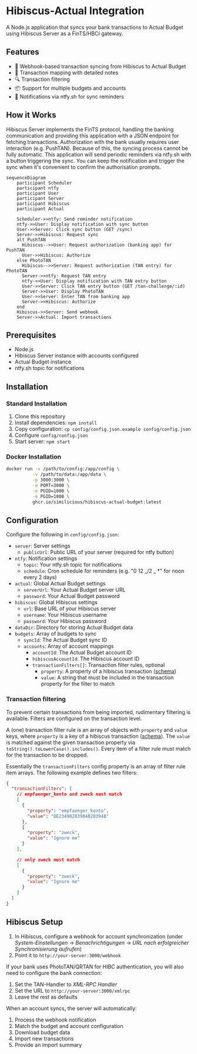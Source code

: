 # Hibiscus-Actual Integration

A Node.js application that syncs your bank transactions to Actual Budget using Hibiscus Server as a FinTS/HBCI gateway.

## Features

- 🔄 Webhook-based transaction syncing from Hibiscus to Actual Budget
- 🎯 Transaction mapping with detailed notes
- 🔍 Transaction filtering
- 📦 Support for multiple budgets and accounts
- 📱 Notifications via ntfy.sh for sync reminders

## How it Works

Hibiscus Server implements the FinTS protocol, handling the banking communication and providing this application with a JSON endpoint for fetching transactions. Authorization with the bank usually requires user interaction (e.g. PushTAN). Because of this, the syncing process cannot be fully automatic. This application will send periodic reminders via ntfy.sh with a button triggering the sync. You can keep the notification and trigger the sync when it's convenient to confirm the authorisation prompts.

```mermaid
sequenceDiagram
    participant Scheduler
    participant ntfy
    participant User
    participant Server
    participant Hibiscus
    participant Actual

    Scheduler->>ntfy: Send reminder notification
    ntfy->>User: Display notification with sync button
    User->>Server: Click sync button (GET /sync)
    Server->>Hibiscus: Request sync
    alt PushTAN
      Hibiscus-->>User: Request authorization (banking app) for PushTAN
      User->>Hibiscus: Authorize
    else PhotoTAN
      Hibiscus-->>Server: Request authorization (TAN entry) for PhotoTAN
      Server->>ntfy: Request TAN entry
      ntfy->>User: Display notification with TAN entry button
      User->>Server: Click TAN entry button (GET /tan-challenge/:id)
      Server->>User: Display PhotoTAN
      User->>Server: Enter TAN from banking app
      Server->>Hibiscus: Authorize
    end
    Hibiscus->>Server: Send webhook
    Server->>Actual: Import transactions
```

## Prerequisites

- Node.js
- Hibiscus Server instance with accounts configured
- Actual Budget instance
- ntfy.sh topic for notifications

## Installation

### Standard Installation

1. Clone this repository
2. Install dependencies: `npm install`
3. Copy configuration: `cp config/config.json.example config/config.json`
4. Configure `config/config.json`
5. Start server: `npm start`

### Docker Installation

```bash
docker run -v /path/to/config:/app/config \
          -v /path/to/data:/app/data \
          -p 3000:3000 \
          -e PORT=3000 \
          -e PUID=1000 \
          -e PGID=1000 \
          ghcr.io/similicious/hibiscus-actual-budget:latest
```

## Configuration

Configure the following in `config/config.json`:

- `server`: Server settings
  - `publicUrl`: Public URL of your server (required for ntfy button)
- `ntfy`: Notification settings
  - `topic`: Your ntfy.sh topic for notifications
  - `schedule`: Cron schedule for reminders (e.g. "0 12 _/2 _ \*" for noon every 2 days)
- `actual`: Global Actual Budget settings
  - `serverUrl`: Your Actual Budget server URL
  - `password`: Your Actual Budget password
- `hibiscus`: Global Hibiscus settings
  - `url`: Base URL of your Hibiscus server
  - `username`: Your Hibiscus username
  - `password`: Your Hibiscus password
- `dataDir`: Directory for storing Actual Budget data
- `budgets`: Array of budgets to sync
  - `syncId`: The Actual Budget sync ID
  - `accounts`: Array of account mappings
    - `accountId`: The Actual Budget account ID
    - `hibiscusAccountId`: The Hibiscus account ID
    - `transactionFilters[]`: Transaction filter rules, optional
      - `property`: A property of a hibiscus transaction ([schema](https://github.com/similicious/hibiscus-actual-budget/blob/main/src/model/hibiscus-transaction.ts#L13))
      - `value`: A string that must be included in the transaction property for the filter to match

### Transaction filtering

To prevent certain transactions from being imported, rudimentary filtering is available. Filters are configured on the transaction level.

A (one) transaction filter rule is an array of objects with `property` and `value` keys, where `property` is a key of a hibiscus transaction ([schema](https://github.com/similicious/hibiscus-actual-budget/blob/main/src/model/hibiscus-transaction.ts#L13)). The `value` is matched against the given transaction property via `toString().toLowerCase().includes()`. Every item of a filter rule must match for the transaction to be dropped.

Essentially the `transactionFilters` config property is an array of filter rule item arrays. The following example defines two filters:

```json
{
  "transactionFilters": [
    // empfaenger_konto and zweck must match
    [
      {
        "property": "empfaenger_konto",
        "value": "DE234902839048203948"
      },
      {
        "property": "zweck",
        "value": "Ignore me"
      }
    ],

    // only zweck must match
    [
      {
        "property": "zweck",
        "value": "Ignore me"
      }
    ]
  ]
}
```

## Hibiscus Setup

1. In Hibiscus, configure a webhook for account synchronization (under _System-Einstellungen_ -> _Benachrichtigungen_ -> _URL nach erfolgreicher Synchronisierung aufrufen_)
2. Point it to `http://your-server:3000/webhook`

If your bank uses PhotoTAN/QRTAN for HIBC authentication, you will also need to configure the bank connection:

1. Set the TAN-Handler to _XML-RPC Handler_
2. Set the URL to `http://your-server:3000/xmlrpc`
3. Leave the rest as defaults

When an account syncs, the server will automatically:

1. Process the webhook notification
2. Match the budget and account configuration
3. Download budget data
4. Import new transactions
5. Provide an import summary
